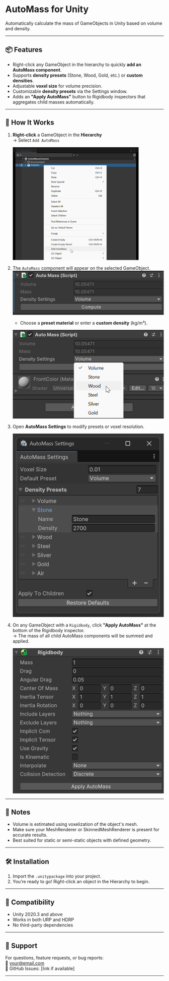 # AutoMass for Unity
Automatically calculate the mass of GameObjects in Unity based on volume and density.

---

## 📦 Features
- Right-click any GameObject in the hierarchy to quickly **add an AutoMass component**.
- Supports **density presets** (Stone, Wood, Gold, etc.) or **custom densities**.
- Adjustable **voxel size** for volume precision.
- Customizable **density presets** via the Settings window.
- Adds an **"Apply AutoMass"** button to Rigidbody inspectors that aggregates child masses automatically.

---

## 🧩 How It Works

1. **Right-click** a GameObject in the **Hierarchy**  
   → Select `Add AutoMass`

   <img src="Documentation/ObjectMenu.png" alt="AutoMass Overview" style="width: 400px;"/>

2. The `AutoMass` component will appear on the selected GameObject.  
   ![AutoMass Overview](Documentation/Component.png)
   - Choose a **preset material** or enter a **custom density** (kg/m³).

   ![AutoMass Overview](Documentation/Component2.png)

3. Open **AutoMass Settings** to modify presets or voxel resolution.

   ![AutoMass Overview](Documentation/Settings.png)

4. On any GameObject with a `Rigidbody`, click **"Apply AutoMass"** at the bottom of the Rigidbody inspector.  
   → The mass of all child AutoMass components will be summed and applied.

   ![AutoMass Overview](Documentation/Rigidbody.png)

---

## 📌 Notes
- Volume is estimated using voxelization of the object's mesh.
- Make sure your MeshRenderer or SkinnedMeshRenderer is present for accurate results.
- Best suited for static or semi-static objects with defined geometry.

---

## 🛠 Installation
1. Import the `.unitypackage` into your project.
2. You’re ready to go! Right-click an object in the Hierarchy to begin.

---

## 🧪 Compatibility
- Unity 2020.3 and above
- Works in both URP and HDRP
- No third-party dependencies

---

## 📮 Support
For questions, feature requests, or bug reports:  
📧 your@email.com  
🐛 GitHub Issues: [link if available]

---

